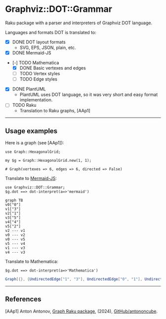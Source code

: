 # Graphviz::DOT::Grammar

Raku package with a parser and interpreters of Graphviz DOT language.

Languages and formats DOT is translated to:

- [X] DONE DOT layout formats
  - SVG, EPS, JSON, plain, etc. 
- [X] DONE Mermaid-JS
- [-] TODO Mathematica
  - [X] DONE Basic vertexes and edges
  - [ ] TODO Vertex styles
  - [ ] TODO Edge styles
- [X] DONE PlantUML
  - PlantUML uses DOT language, so it was very short and easy format implementation.
- [ ] TODO Raku
  - Translation to Raku graphs, [AAp1]

------

## Usage examples

Here is a graph (see [AAp1]):

```perl6
use Graph::HexagonalGrid;

my $g = Graph::HexagonalGrid.new(1, 1);
```
```
# Graph(vertexes => 6, edges => 6, directed => False)
```

Translate to [Mermaid-JS]():

```perl6, output.prompt=NONE, output.language=mermaid
use Graphviz::DOT::Grammar;
$g.dot ==> dot-interpret(a=>'mermaid')
```
```mermaid
graph TB
v0["0"]
v1["3"]
v2["1"]
v3["5"]
v4["4"]
v5["2"]
v2 --- v1
v0 --- v2
v0 --- v5
v5 --- v4
v1 --- v3
v4 --- v3
```

Translate to Mathematica:

```perl6, output.prompt=NONE,  output.language=mathematica
$g.dot ==> dot-interpret(a=>'Mathematica')
```
```mathematica
Graph[{}, {UndirectedEdge["1", "3"], UndirectedEdge["0", "1"], UndirectedEdge["0", "2"], UndirectedEdge["2", "4"], UndirectedEdge["3", "5"], UndirectedEdge["4", "5"]}]
```

------

## References 

[AAp1] Anton Antonov,
[Graph Raku package](https://github.com/antononcube/Raku-Graph),
(2024),
[GitHub/antononcube](https://github.com/antononcube).
